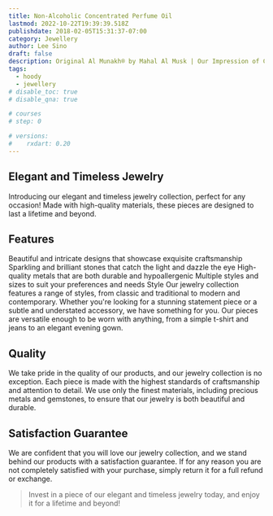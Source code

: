 ```yaml
---
title: Non-Alcoholic Concentrated Perfume Oil
lastmod: 2022-10-22T19:39:39.518Z
publishdate: 2018-02-05T15:31:37-07:00
category: Jewellery
author: Lee Sino
draft: false
description: Original Al Munakh® by Mahal Al Musk | Our Impression of Climate | 6ml Non-Alcoholic Concentrated Perfume Oil
tags:
  - hoody
  - jewellery
# disable_toc: true
# disable_qna: true

# courses
# step: 0

# versions:
#    rxdart: 0.20
---
```


## Elegant and Timeless Jewelry

Introducing our elegant and timeless jewelry collection, perfect for any occasion! Made with high-quality materials, these pieces are designed to last a lifetime and beyond.

## Features

Beautiful and intricate designs that showcase exquisite craftsmanship
Sparkling and brilliant stones that catch the light and dazzle the eye
High-quality metals that are both durable and hypoallergenic
Multiple styles and sizes to suit your preferences and needs
Style
Our jewelry collection features a range of styles, from classic and traditional to modern and contemporary. Whether you're looking for a stunning statement piece or a subtle and understated accessory, we have something for you. Our pieces are versatile enough to be worn with anything, from a simple t-shirt and jeans to an elegant evening gown.

## Quality

We take pride in the quality of our products, and our jewelry collection is no exception. Each piece is made with the highest standards of craftsmanship and attention to detail. We use only the finest materials, including precious metals and gemstones, to ensure that our jewelry is both beautiful and durable.

## Satisfaction Guarantee

We are confident that you will love our jewelry collection, and we stand behind our products with a satisfaction guarantee. If for any reason you are not completely satisfied with your purchase, simply return it for a full refund or exchange.

> Invest in a piece of our elegant and timeless jewelry today, and enjoy it for a lifetime and beyond!
